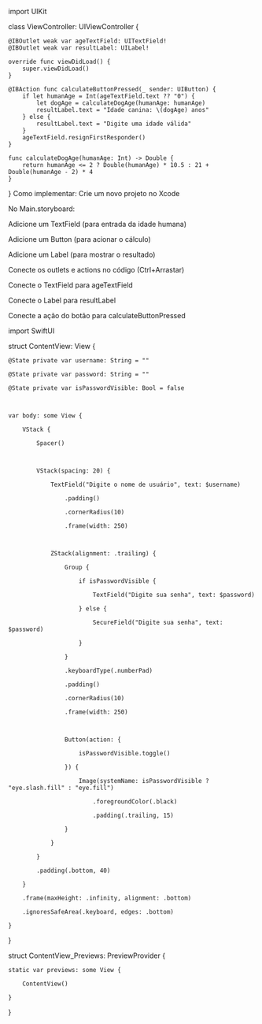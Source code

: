 import UIKit

class ViewController: UIViewController {
    
    @IBOutlet weak var ageTextField: UITextField!
    @IBOutlet weak var resultLabel: UILabel!
    
    override func viewDidLoad() {
        super.viewDidLoad()
    }
    
    @IBAction func calculateButtonPressed(_ sender: UIButton) {
        if let humanAge = Int(ageTextField.text ?? "0") {
            let dogAge = calculateDogAge(humanAge: humanAge)
            resultLabel.text = "Idade canina: \(dogAge) anos"
        } else {
            resultLabel.text = "Digite uma idade válida"
        }
        ageTextField.resignFirstResponder()
    }
    
    func calculateDogAge(humanAge: Int) -> Double {
        return humanAge <= 2 ? Double(humanAge) * 10.5 : 21 + Double(humanAge - 2) * 4
    }
}
Como implementar:
Crie um novo projeto no Xcode

No Main.storyboard:

Adicione um TextField (para entrada da idade humana)

Adicione um Button (para acionar o cálculo)

Adicione um Label (para mostrar o resultado)

Conecte os outlets e actions no código (Ctrl+Arrastar)

Conecte o TextField para ageTextField

Conecte o Label para resultLabel

Conecte a ação do botão para calculateButtonPressed

import SwiftUI



struct ContentView: View {

    @State private var username: String = ""

    @State private var password: String = ""

    @State private var isPasswordVisible: Bool = false



    var body: some View {

        VStack {

            Spacer()



            VStack(spacing: 20) {

                TextField("Digite o nome de usuário", text: $username)

                    .padding()

                    .cornerRadius(10)

                    .frame(width: 250)



                ZStack(alignment: .trailing) {

                    Group {

                        if isPasswordVisible {

                            TextField("Digite sua senha", text: $password)

                        } else {

                            SecureField("Digite sua senha", text: $password)

                        }

                    }

                    .keyboardType(.numberPad)

                    .padding()

                    .cornerRadius(10)

                    .frame(width: 250)



                    Button(action: {

                        isPasswordVisible.toggle()

                    }) {

                        Image(systemName: isPasswordVisible ? "eye.slash.fill" : "eye.fill")

                            .foregroundColor(.black)

                            .padding(.trailing, 15)

                    }

                }

            }

            .padding(.bottom, 40)

        }

        .frame(maxHeight: .infinity, alignment: .bottom)

        .ignoresSafeArea(.keyboard, edges: .bottom)

    }

}



struct ContentView_Previews: PreviewProvider {

    static var previews: some View {

        ContentView()

    }

}
